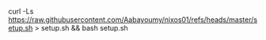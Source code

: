 
curl -Ls https://raw.githubusercontent.com/Aabayoumy/nixos01/refs/heads/master/setup.sh > setup.sh && bash setup.sh


